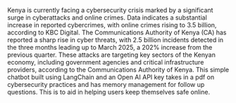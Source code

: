 Kenya is currently facing a cybersecurity crisis marked by a significant surge in cyberattacks and online crimes. Data indicates a substantial increase in reported cybercrimes, with online crimes rising to 3.5 billion, according to KBC Digital. The Communications Authority of Kenya (CA) has reported a sharp rise in cyber threats, with 2.5 billion incidents detected in the three months leading up to March 2025, a 202% increase from the previous quarter. These attacks are targeting key sectors of the Kenyan economy, including government agencies and critical infrastructure providers, according to the Communications Authority of Kenya.
This simple chatbot built using LangChain and an Open AI API key takes in a pdf on cybersecurity practices and has memory management for follow up questions.
This is to aid in helping users keep themselves safe online.
